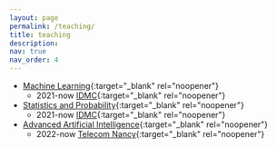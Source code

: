 ```yaml
---
layout: page
permalink: /teaching/
title: teaching
description:
nav: true
nav_order: 4
---
```


- [Machine Learning](https://sites.google.com/site/marianneclausel/home/lectures-2021-2022/m1-nlp-sco?authuser=0){:target="\_blank" rel="noopener"}
  - 2021-now [IDMC](https://idmc.univ-lorraine.fr/){:target="\_blank" rel="noopener"}
- [Statistics and Probability](https://sites.google.com/site/marianneclausel/home/lectures-2021-2022/m1-nlp-sco?authuser=0){:target="\_blank" rel="noopener"}
  - 2021-now [IDMC](https://idmc.univ-lorraine.fr/){:target="\_blank" rel="noopener"}
- [Advanced Artificial Intelligence](https://telecomnancy.univ-lorraine.fr/training/3eme-annee/?lang=en){:target="\_blank" rel="noopener"}
  - 2022-now [Telecom Nancy](https://telecomnancy.univ-lorraine.fr/?lang=en){:target="\_blank" rel="noopener"}
